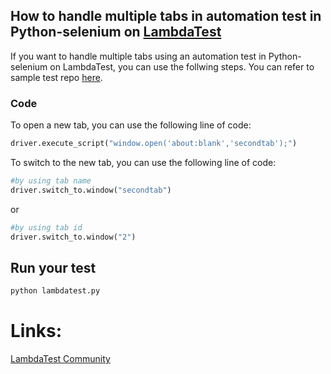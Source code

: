 ## How to handle multiple tabs in automation test in Python-selenium on [LambdaTest](https://www.lambdatest.com/?utm_source=github&utm_medium=repo&utm_campaign=Python-selenium-multiple-tabs)

If you want to handle multiple tabs using an automation test in Python-selenium on LambdaTest, you can use the follwing steps. You can refer to sample test repo [here](https://github.com/LambdaTest/python-selenium-sample).

### Code

To open a new tab, you can use the following line of code:

```python
driver.execute_script("window.open('about:blank','secondtab');")
```

To switch to the new tab, you can use the following line of code:

```python
#by using tab name
driver.switch_to.window("secondtab")
```
or
```python
#by using tab id
driver.switch_to.window("2")
```

## Run your test

```bash
python lambdatest.py
```

# Links:

[LambdaTest Community](http://community.lambdatest.com/)

